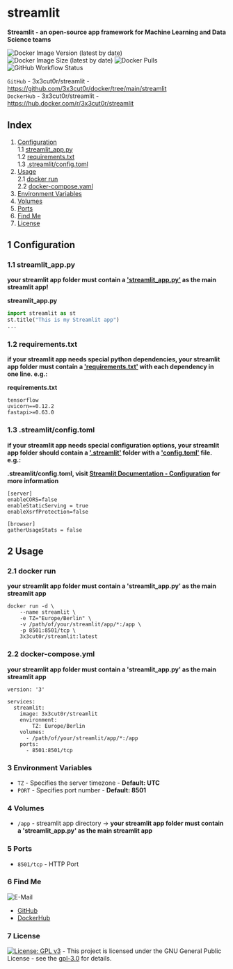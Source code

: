 # streamlit

**Streamlit - an open-source app framework for Machine Learning and Data Science teams**

![Docker Image Version (latest by date)](https://img.shields.io/docker/v/3x3cut0r/streamlit)
![Docker Image Size (latest by date)](https://img.shields.io/docker/image-size/3x3cut0r/streamlit)
![Docker Pulls](https://img.shields.io/docker/pulls/3x3cut0r/streamlit)
![GitHub Workflow Status](https://img.shields.io/github/actions/workflow/status/3x3cut0r/docker/streamlit.yml?branch=main)

`GitHub` - 3x3cut0r/streamlit - https://github.com/3x3cut0r/docker/tree/main/streamlit  
`DockerHub` - 3x3cut0r/streamlit - https://hub.docker.com/r/3x3cut0r/streamlit

## Index

1. [Configuration](#config)  
   1.1 [streamlit_app.py](#streamlit_app.py)  
   1.2 [requirements.txt](#requirements.txt)  
   1.3 [.streamlit/config.toml](#config.toml)
2. [Usage](#usage)  
   2.1 [docker run](#dockerrun)  
   2.2 [docker-compose.yaml](#docker-compose)
3. [Environment Variables](#environment-variables)
4. [Volumes](#volumes)
5. [Ports](#ports)
6. [Find Me](#findme)
7. [License](#license)

## 1 Configuration <a name="config"></a>

### 1.1 streamlit_app.py <a name="streamlit_app.py"></a>

**your streamlit app folder must contain a <ins>'streamlit_app.py'</ins> as the main streamlit app!**

**streamlit_app.py**

```python
import streamlit as st
st.title("This is my Streamlit app")
...
```

### 1.2 requirements.txt <a name="requirements.txt"></a>

**if your streamlit app needs special python dependencies, your streamlit app folder must contain a <ins>'requirements.txt'</ins> with each dependency in one line. e.g.:**

**requirements.txt**

```
tensorflow
uvicorn==0.12.2
fastapi>=0.63.0
```

### 1.3 .streamlit/config.toml <a name="config.toml"></a>

**if your streamlit app needs special configuration options, your streamlit app folder should contain a <ins>'.streamlit'</ins> folder with a <ins>'config.toml'</ins> file. e.g.:**

**.streamlit/config.toml, visit [Streamlit Documentation - Configuration](https://docs.streamlit.io/library/advanced-features/configuration) for more information**

```
[server]
enableCORS=false
enableStaticServing = true
enableXsrfProtection=false

[browser]
gatherUsageStats = false
```

## 2 Usage <a name="usage"></a>

### 2.1 docker run <a name="dockerrun"></a>

**your streamlit app folder must contain a 'streamlit_app.py' as the main streamlit app**

```shell
docker run -d \
    --name streamlit \
    -e TZ="Europe/Berlin" \
    -v /path/of/your/streamlit/app/*:/app \
    -p 8501:8501/tcp \
    3x3cut0r/streamlit:latest
```

### 2.2 docker-compose.yml <a name="docker-compose"></a>

**your streamlit app folder must contain a 'streamlit_app.py' as the main streamlit app**

```shell
version: '3'

services:
  streamlit:
    image: 3x3cut0r/streamlit
    environment:
        TZ: Europe/Berlin
    volumes:
      - /path/of/your/streamlit/app/*:/app
    ports:
      - 8501:8501/tcp
```

### 3 Environment Variables <a name="environment-variables"></a>

- `TZ` - Specifies the server timezone - **Default: UTC**
- `PORT` - Specifies port number - **Default: 8501**

### 4 Volumes <a name="volumes"></a>

- `/app` - streamlit app directory -> **your streamlit app folder must contain a 'streamlit_app.py' as the main streamlit app**

### 5 Ports <a name="ports"></a>

- `8501/tcp` - HTTP Port

### 6 Find Me <a name="findme"></a>

![E-Mail](https://img.shields.io/badge/E--Mail-executor55%40gmx.de-red)

- [GitHub](https://github.com/3x3cut0r)
- [DockerHub](https://hub.docker.com/u/3x3cut0r)

### 7 License <a name="license"></a>

[![License: GPL v3](https://img.shields.io/badge/License-GPLv3-blue.svg)](https://www.gnu.org/licenses/gpl-3.0) - This project is licensed under the GNU General Public License - see the [gpl-3.0](https://www.gnu.org/licenses/gpl-3.0.en.html) for details.
